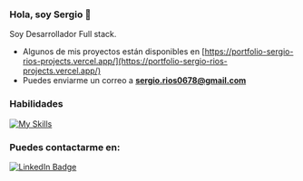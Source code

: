 ### Hola, soy Sergio 👋

Soy Desarrollador Full stack.
<br/>

- Algunos de mis proyectos están disponibles en [https://portfolio-sergio-rios-projects.vercel.app/](https://portfolio-sergio-rios-projects.vercel.app/)
- Puedes enviarme un correo a **sergio.rios0678@gmail.com**

### Habilidades

[![My Skills](https://skillicons.dev/icons?i=spring,rabbitmq,kafka,docker,postgres,java,html,css,js,ts,react,next,tailwind,nodejs,express,mongodb,git,github)](https://skillicons.dev)
<br/>

### Puedes contactarme en:

<div id="badges">
  <a href="https://www.linkedin.com/in/sergio-andres-rios-quispe-638688226/">
    <img src="https://img.shields.io/badge/LinkedIn-blue?style=for-the-badge&logo=linkedin&logoColor=white" alt="LinkedIn Badge"/>
  </a>
</div>
